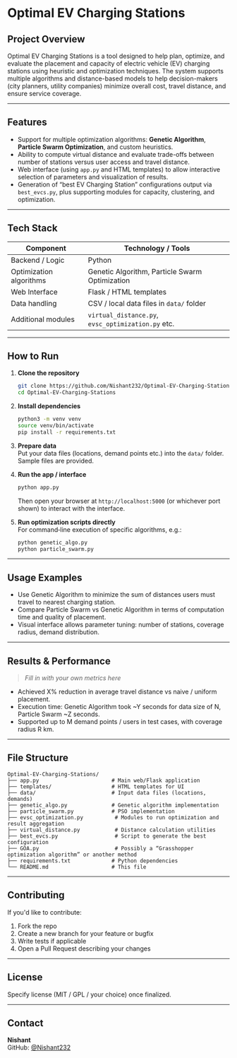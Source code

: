 # Optimal EV Charging Stations

## Project Overview

Optimal EV Charging Stations is a tool designed to help plan, optimize, and evaluate the placement and capacity of electric vehicle (EV) charging stations using heuristic and optimization techniques. The system supports multiple algorithms and distance-based models to help decision-makers (city planners, utility companies) minimize overall cost, travel distance, and ensure service coverage.

---

## Features

- Support for multiple optimization algorithms: **Genetic Algorithm**, **Particle Swarm Optimization**, and custom heuristics.  
- Ability to compute virtual distance and evaluate trade-offs between number of stations versus user access and travel distance.  
- Web interface (using `app.py` and HTML templates) to allow interactive selection of parameters and visualization of results.  
- Generation of “best EV Charging Station” configurations output via `best_evcs.py`, plus supporting modules for capacity, clustering, and optimization.  

---

## Tech Stack

| Component | Technology / Tools |
|-----------|-----------------------|
| Backend / Logic | Python |
| Optimization algorithms | Genetic Algorithm, Particle Swarm Optimization |
| Web Interface | Flask / HTML templates |
| Data handling | CSV / local data files in `data/` folder |
| Additional modules | `virtual_distance.py`, `evsc_optimization.py` etc. |

---

## How to Run

1. **Clone the repository**  
   ```bash
   git clone https://github.com/Nishant232/Optimal-EV-Charging-Stations.git
   cd Optimal-EV-Charging-Stations
   ```

2. **Install dependencies**  
   ```bash
   python3 -m venv venv
   source venv/bin/activate
   pip install -r requirements.txt
   ```

3. **Prepare data**  
   Put your data files (locations, demand points etc.) into the `data/` folder. Sample files are provided.

4. **Run the app / interface**  
   ```bash
   python app.py
   ```
   Then open your browser at `http://localhost:5000` (or whichever port shown) to interact with the interface.

5. **Run optimization scripts directly**  
   For command‑line execution of specific algorithms, e.g.:  
   ```bash
   python genetic_algo.py
   python particle_swarm.py
   ```

---

## Usage Examples

- Use Genetic Algorithm to minimize the sum of distances users must travel to nearest charging station.  
- Compare Particle Swarm vs Genetic Algorithm in terms of computation time and quality of placement.  
- Visual interface allows parameter tuning: number of stations, coverage radius, demand distribution.

---

## Results & Performance

> _Fill in with your own metrics here_

- Achieved X% reduction in average travel distance vs naive / uniform placement.  
- Execution time: Genetic Algorithm took ~Y seconds for data size of N, Particle Swarm ~Z seconds.  
- Supported up to M demand points / users in test cases, with coverage radius R km.

---

## File Structure

```
Optimal-EV-Charging-Stations/
├── app.py                       # Main web/Flask application
├── templates/                   # HTML templates for UI
├── data/                        # Input data files (locations, demands)
├── genetic_algo.py              # Genetic algorithm implementation
├── particle_swarm.py            # PSO implementation
├── evsc_optimization.py          # Modules to run optimization and result aggregation
├── virtual_distance.py           # Distance calculation utilities
├── best_evcs.py                  # Script to generate the best configuration
├── GOA.py                        # Possibly a “Grasshopper optimization algorithm” or another method
├── requirements.txt             # Python dependencies
└── README.md                    # This file
```

---

## Contributing

If you'd like to contribute:

1. Fork the repo  
2. Create a new branch for your feature or bugfix  
3. Write tests if applicable  
4. Open a Pull Request describing your changes  

---

## License

Specify license (MIT / GPL / your choice) once finalized.

---

## Contact

**Nishant**  
GitHub: [@Nishant232](https://github.com/Nishant232)  
